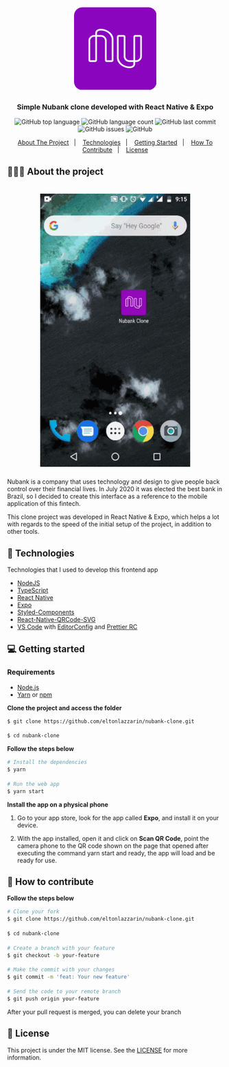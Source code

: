 <h1 align="center">
	<img alt="Logo" src="https://github.com/eltonlazzarin/nubank-clone/blob/master/assets/icon.png" />
</h1>

<h3 align="center">
  Simple Nubank clone developed with React Native &amp; Expo
</h3>

<p align="center">
  <img alt="GitHub top language" src="https://img.shields.io/github/languages/top/eltonlazzarin/nubank-clone">

  <img alt="GitHub language count" src="https://img.shields.io/github/languages/count/eltonlazzarin/nubank-clone">

  <img alt="GitHub last commit" src="https://img.shields.io/github/last-commit/eltonlazzarin/nubank-clone">

  <img alt="GitHub issues" src="https://img.shields.io/github/issues/eltonlazzarin/nubank-clone">

  <img alt="GitHub" src="https://img.shields.io/github/license/eltonlazzarin/nubank-clone">
</p>

<p align="center">
  <a href="#-about-the-project">About The Project</a>&nbsp;&nbsp;&nbsp;|&nbsp;&nbsp;&nbsp;
  <a href="#-technologies">Technologies</a>&nbsp;&nbsp;&nbsp;|&nbsp;&nbsp;&nbsp;
  <a href="#-getting-started">Getting Started</a>&nbsp;&nbsp;&nbsp;|&nbsp;&nbsp;&nbsp;
  <a href="#-how-to-contribute">How To Contribute</a>&nbsp;&nbsp;&nbsp;|&nbsp;&nbsp;&nbsp;
  <a href="#-license">License</a>
</p>

## 👨🏻‍💻 About the project

<h1 align="center">
	<img alt="Project Gif" src="https://github.com/eltonlazzarin/nubank-clone/blob/master/screenshots/nubankclone.gif" hight="380" width="350" />
</h1>

<p>Nubank is a company that uses technology and design to give people back control over their financial lives. In July 2020 it was elected the best bank in Brazil, so I decided to create this interface as a reference to the mobile application of this fintech.

This clone project was developed in React Native & Expo, which helps a lot with regards to the speed of the initial setup of the project, in addition to other tools.</p>

## 🚀 Technologies

Technologies that I used to develop this frontend app

- [NodeJS](https://nodejs.org/en)
- [TypeScript](https://www.typescriptlang.org)
- [React Native](https://reactnative.dev/docs/getting-started)
- [Expo](https://expo.io/learn)
- [Styled-Components](https://styled-components.com/docs/basics)
- [React-Native-QRCode-SVG](https://www.npmjs.com/package/react-native-qrcode-svg)
- [VS Code](https://code.visualstudio.com) with [EditorConfig](https://marketplace.visualstudio.com/items?itemName=EditorConfig.EditorConfig) and [Prettier RC](https://github.com/prettier/prettier)

## 💻 Getting started

### Requirements

- [Node.js](https://nodejs.org/en)
- [Yarn](https://classic.yarnpkg.com) or [npm](https://www.npmjs.com)

**Clone the project and access the folder**

```bash
$ git clone https://github.com/eltonlazzarin/nubank-clone.git

$ cd nubank-clone
```

**Follow the steps below**

```bash
# Install the dependencies
$ yarn

# Run the web app
$ yarn start
```

**Install the app on a physical phone**

1. Go to your app store, look for the app called <strong>Expo</strong>, and install it on your device.

2. With the app installed, open it and click on <strong>Scan QR Code</strong>, point the camera phone to the QR code shown on the page that opened after executing the command yarn start and ready, the app will load and be ready for use.

## 🤔 How to contribute

**Follow the steps below**

```bash
# Clone your fork
$ git clone https://github.com/eltonlazzarin/nubank-clone.git

$ cd nubank-clone

# Create a branch with your feature
$ git checkout -b your-feature

# Make the commit with your changes
$ git commit -m 'feat: Your new feature'

# Send the code to your remote branch
$ git push origin your-feature
```

After your pull request is merged, you can delete your branch

## 📝 License

This project is under the MIT license. See the [LICENSE](https://github.com/eltonlazzarin/nubank-clone/blob/master/LICENSE) for more information.
